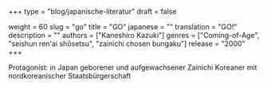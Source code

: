 +++
type = "blog/japanische-literatur"
draft = false

weight = 60
slug = "go"
title = "GO"
japanese = ""
translation = "GO!"
description = ""
authors = ["Kaneshiro Kazuki"]
genres = ["Coming-of-Age", "seishun ren'ai shōsetsu", "zainichi chosen bungaku"]
release = "2000"
+++

Protagonist: in Japan geborener und aufgewachsener Zainichi Koreaner mit nordkoreanischer Staatsbürgerschaft
